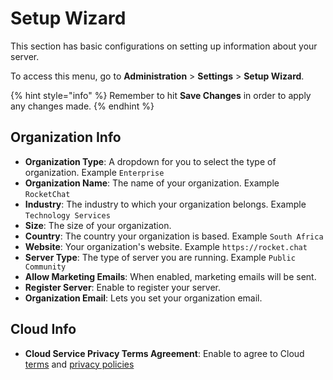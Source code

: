 # Setup Wizard

This section has basic configurations on setting up information about your server.

To access this menu, go to **Administration** > **Settings** > **Setup Wizard**.

{% hint style="info" %}
Remember to hit **Save Changes** in order to apply any changes made.
{% endhint %}

## Organization Info

* **Organization Type**: A dropdown for you to select the type of organization. Example `Enterprise`
* **Organization Name**: The name of your organization. Example `RocketChat`
* **Industry**: The industry to which your organization belongs. Example `Technology Services`
* **Size**: The size of your organization.
* **Country**: The country your organization is based. Example `South Africa`
* **Website**: Your organization's website. Example `https://rocket.chat`
* **Server Type**: The type of server you are running. Example `Public Community`
* **Allow Marketing Emails**: When enabled, marketing emails will be sent.
* **Register Server**: Enable to register your server.
* **Organization Email**: Lets you set your organization email.

## Cloud Info

* **Cloud Service Privacy Terms Agreement**: Enable to agree to Cloud [terms](https://rocket.chat/terms) and [privacy policies](https://rocket.chat/privacy)
